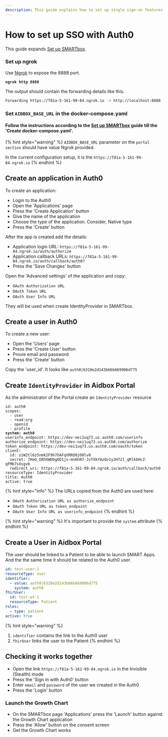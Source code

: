 ```yaml
---
description: This guide explains how to set up single sign-on features (SSO) with Auth0
---
```


# How to set up SSO with Auth0

This guide expands [Set up SMARTbox](how-to-set-up-sso-with-auth0.md#set-up-smartbox).

### Set up ngrok

Use [Ngrok](https://ngrok.com) to expose the 8888 port.

<pre class="language-bash"><code class="lang-bash"><strong>ngrok http 8888</strong></code></pre>

The output should contain the forwarding details like this.

```bash
Forwarding https://f81a-5-161-99-84.ngrok.io -> http://localhost:8888
```

### Set `AIDBOX_BASE_URL` in the docker-compose.yaml&#x20;

#### Follow the instructions according to the [Set up SMARTbox](how-to-set-up-sso-with-auth0.md#set-up-smartbox) guide till the 'Create docker-compose.yaml'.

{% hint style="warning" %}
`AIDBOX_BASE_URL` parameter on the `portal section` should have value Ngrok provided.

In the current configuration setup, it is the `https://f81a-5-161-99-84.ngrok.io`
{% endhint %}

## Create an application in Auth0

&#x20;To create an application:

* Login to the Auth0
* Open the 'Applications' page&#x20;
* Press the 'Create Application' button
* Give the name of the application
* Choose the type of the application. Consider, Native type
* Press the 'Create' button

After the app is created add the details:

* Application login URL: `https://f81a-5-161-99-84.ngrok.io/auth/authorize`
* Application callback URLs: `https://f81a-5-161-99-84.ngrok.io/auth/callback/auth0?`
* Press the 'Save Changes' button

Open the 'Advanced settings' of the application and copy:

* `OAuth Authorization URL`
* `OAuth Token URL`
* `OAuth User Info URL`

They will be used when create IdentityProvider in SMARTbox.

## Create a user in Auth0

To create a new user:

* Open the 'Users' page
* Press the 'Create User' button
* Provie email and password
* Press the 'Create' button

Copy the 'user\_id'. It looks like `auth0|6310e2d143b66b669906d775`

## Create `IdentityProvider` in Aidbox Portal

As the administrator of the Portal create an `IdentityProvider` resource

<pre class="language-yaml"><code class="lang-yaml">id: auth0
scopes:
  - user
  - read:org
  - openid
  - profile
<strong>system: auth0
</strong>userinfo_endpoint: https://dev-nei1uq73.us.auth0.com/userinfo
authorize_endpoint: https://dev-nei1uq73.us.auth0.com/authorize
token_endpoint: https://dev-nei1uq73.us.auth0.com/oauth/token
client:
  id: ziW2tl6z5nmk2F9h7hAFqVRROOjO8lv0
  secret: 7HoQ_ERhXWDbg6D1jx-mnHnN7-JvTXkYAzQv1y2H7zl_qRlkbHcZ-qFMb7sXsgvb
  redirect_uri: https://f81a-5-161-99-84.ngrok.io/auth/callback/auth0
resourceType: IdentityProvider
title: Auth0
active: true</code></pre>

{% hint style="info" %}
The URLs copied from the Auth0 are used here:

* `OAuth Authorization URL as authorize_endpoint`&#x20;
* `OAuth Token URL as token_endpoint`
* `OAuth User Info URL as userinfo_endpoint`
{% endhint %}

{% hint style="warning" %}
It's important to provide the `system` attribute
{% endhint %}

## Create a User in Aidbox Portal

The user should be linked to a Patient to be able to launch SMART Apps. And the the same time it should be related to the Auth0 user.

```yaml
id: test-user-1
resourceType: User
identifier:
  - value: auth0|6310e2d143b66b669906d775
    system: auth0
fhirUser:
  id: test-pt-1
  resourceType: Patient
roles:
  - type: patient
active: true
```

{% hint style="warning" %}
1. `identifier` contains the link to the Auth0 user
2. `fhirUser` links the user to the Patient
{% endhint %}

## Checking it works together

* Open the link `https://f81a-5-161-99-84.ngrok.io` in the Invisible (Stealth) mode
* Press the 'Sign in with Auth0' button
* Enter `email` and `password` of the user we created in the Auth0
* Press the 'Login' button

### Launch the Growth Chart

* On the SMARTbox page 'Applications' press the 'Launch' button against the Growth Chart application
* Press the 'Allow' button on the consent screen
* Get the Growth Chart works

